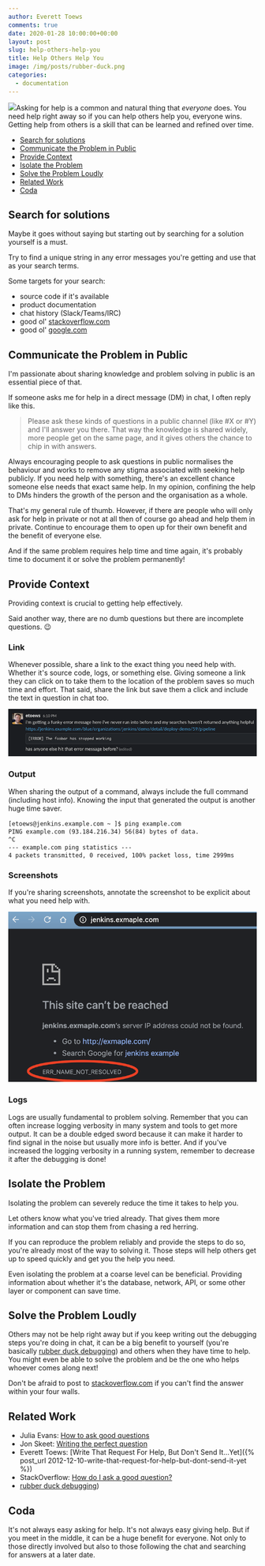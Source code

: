 ```yaml
---
author: Everett Toews
comments: true
date: 2020-01-28 10:00:00+00:00
layout: post
slug: help-others-help-you
title: Help Others Help You
image: /img/posts/rubber-duck.png
categories:
  - documentation
---
```

<img class="img-right" src="{{ page.image }}"/>Asking for help is a common and natural thing that _everyone_ does. You need help right away so if you can help others help you, everyone wins. Getting help from others is a skill that can be learned and refined over time.

<!--more-->

* [Search for solutions](#search-for-solutions)
* [Communicate the Problem in Public](#communicate-the-problem-in-public)
* [Provide Context](#provide-context)
* [Isolate the Problem](#isolate-the-problem)
* [Solve the Problem Loudly](#solve-the-problem-loudly)
* [Related Work](#related-work)
* [Coda](#coda)

## Search for solutions

Maybe it goes without saying but starting out by searching for a solution yourself is a must.

Try to find a unique string in any error messages you're getting and use that as your search terms.

Some targets for your search:

* source code if it's available
* product documentation
* chat history (Slack/Teams/IRC)
* good ol' [stackoverflow.com](https://stackoverflow.com/)
* good ol' [google.com](https://www.google.com/)

## Communicate the Problem in Public

I'm passionate about sharing knowledge and problem solving in public is an essential piece of that.

If someone asks me for help in a direct message (DM) in chat, I often reply like this.

> Please ask these kinds of questions in a public channel (like #X or #Y) and I'll answer you there. That way the knowledge is shared widely, more people get on the same page, and it gives others the chance to chip in with answers.

Always encouraging people to ask questions in public normalises the behaviour and works to remove any stigma associated with seeking help publicly. If you need help with something, there's an excellent chance someone else needs that exact same help. In my opinion, confining the help to DMs hinders the growth of the person and the organisation as a whole.

That's my general rule of thumb. However, if there are people who will only ask for help in private or not at all then of course go ahead and help them in private. Continue to encourage them to open up for their own benefit and the benefit of everyone else.

And if the same problem requires help time and time again, it's probably time to document it or solve the problem permanently!

## Provide Context

Providing context is crucial to getting help effectively.

Said another way, there are no dumb questions but there are incomplete questions. 😉 

### Link

Whenever possible, share a link to the exact thing you need help with. Whether it's source code, logs, or something else. Giving someone a link they can click on to take them to the location of the problem saves so much time and effort. That said, share the link but save them a click and include the text in question in chat too.

<img src="/img/posts/help-others-help-you-1.png"/>

### Output

When sharing the output of a command, always include the full command (including host info). Knowing the input that generated the output is another huge time saver.

```
[etoews@jenkins.example.com ~ ]$ ping example.com
PING example.com (93.184.216.34) 56(84) bytes of data.
^C
--- example.com ping statistics ---
4 packets transmitted, 0 received, 100% packet loss, time 2999ms
```

### Screenshots

If you're sharing screenshots, annotate the screenshot to be explicit about what you need help with.

<img src="/img/posts/help-others-help-you-2.png"/>

### Logs

Logs are usually fundamental to problem solving. Remember that you can often increase logging verbosity in many system and tools to get more output. It can be a double edged sword because it can make it harder to find signal in the noise but usually more info is better. And if you've increased the logging verbosity in a running system, remember to decrease it after the debugging is done!

## Isolate the Problem

Isolating the problem can severely reduce the time it takes to help you.

Let others know what you've tried already. That gives them more information and can stop them from chasing a red herring.

If you can reproduce the problem reliably and provide the steps to do so, you're already most of the way to solving it. Those steps will help others get up to speed quickly and get you the help you need.

Even isolating the problem at a coarse level can be beneficial. Providing information about whether it's the database, network, API, or some other layer or component can save time.

## Solve the Problem Loudly

Others may not be help right away but if you keep writing out the debugging steps you're doing in chat, it can be a big benefit to yourself (you're basically [rubber duck debugging](https://en.wikipedia.org/wiki/Rubber_duck_debugging)) and others when they have time to help. You might even be able to solve the problem and be the one who helps whoever comes along next!

Don't be afraid to post to [stackoverflow.com](https://stackoverflow.com/) if you can't find the answer within your four walls.

## Related Work

* Julia Evans: [How to ask good questions](https://jvns.ca/blog/good-questions/)
* Jon Skeet: [Writing the perfect question](https://codeblog.jonskeet.uk/2010/08/29/writing-the-perfect-question/)
* Everett Toews: [Write That Request For Help, But Don't Send It...Yet]({% post_url 2012-12-10-write-that-request-for-help-but-dont-send-it-yet %})
* StackOverflow: [How do I ask a good question?](https://stackoverflow.com/help/how-to-ask)
* [rubber duck debugging](https://en.wikipedia.org/wiki/Rubber_duck_debugging))

## Coda

It's not always easy asking for help. It's not always easy giving help. But if you meet in the middle, it can be a huge benefit for everyone. Not only to those directly involved but also to those following the chat and searching for answers at a later date.
